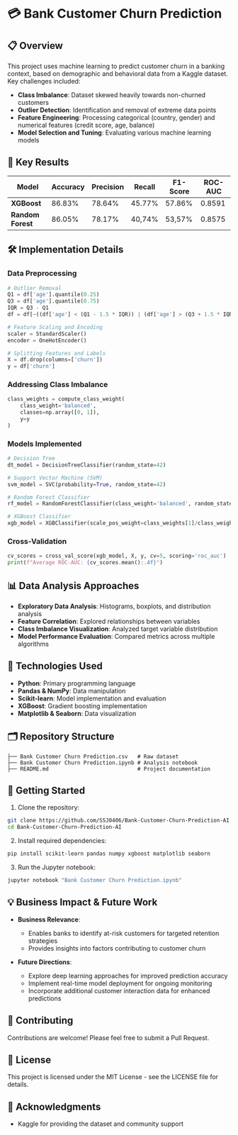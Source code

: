 # 💳 Bank Customer Churn Prediction

## 📋 Overview
This project uses machine learning to predict customer churn in a banking context, based on demographic and behavioral data from a Kaggle dataset. Key challenges included:

- **Class Imbalance**: Dataset skewed heavily towards non-churned customers
- **Outlier Detection**: Identification and removal of extreme data points
- **Feature Engineering**: Processing categorical (country, gender) and numerical features (credit score, age, balance)
- **Model Selection and Tuning**: Evaluating various machine learning models

## 🎯 Key Results

| Model | Accuracy | Precision | Recall | F1-Score | ROC-AUC |
|-------|----------|-----------|--------|----------|---------|
| **XGBoost** | 86.83% | 78.64% | 45.77% | 57.86% | 0.8591 |
| **Random Forest** | 86.05% | 78.17% | 40,74% | 53,57% | 0.8575 |

## 🛠️ Implementation Details

### Data Preprocessing
```python
# Outlier Removal
Q1 = df['age'].quantile(0.25)
Q3 = df['age'].quantile(0.75)
IQR = Q3 - Q1
df = df[~((df['age'] < (Q1 - 1.5 * IQR)) | (df['age'] > (Q3 + 1.5 * IQR)))]

# Feature Scaling and Encoding
scaler = StandardScaler()
encoder = OneHotEncoder()

# Splitting Features and Labels
X = df.drop(columns=['churn'])
y = df['churn']
```

### Addressing Class Imbalance
```python
class_weights = compute_class_weight(
    class_weight='balanced',
    classes=np.array([0, 1]),
    y=y
)
```

### Models Implemented

```python
# Decision Tree
dt_model = DecisionTreeClassifier(random_state=42)

# Support Vector Machine (SVM)
svm_model = SVC(probability=True, random_state=42)

# Random Forest Classifier
rf_model = RandomForestClassifier(class_weight='balanced', random_state=42)

# XGBoost Classifier
xgb_model = XGBClassifier(scale_pos_weight=class_weights[1]/class_weights[0], random_state=42)
```

### Cross-Validation
```python
cv_scores = cross_val_score(xgb_model, X, y, cv=5, scoring='roc_auc')
print(f"Average ROC-AUC: {cv_scores.mean():.4f}")
```

## 📊 Data Analysis Approaches

- **Exploratory Data Analysis**: Histograms, boxplots, and distribution analysis
- **Feature Correlation**: Explored relationships between variables
- **Class Imbalance Visualization**: Analyzed target variable distribution
- **Model Performance Evaluation**: Compared metrics across multiple algorithms

## 🔧 Technologies Used

- **Python**: Primary programming language
- **Pandas & NumPy**: Data manipulation
- **Scikit-learn**: Model implementation and evaluation
- **XGBoost**: Gradient boosting implementation
- **Matplotlib & Seaborn**: Data visualization

## 🗂️ Repository Structure

```
├── Bank Customer Churn Prediction.csv   # Raw dataset
├── Bank Customer Churn Prediction.ipynb # Analysis notebook
├── README.md                            # Project documentation
```

## 🚀 Getting Started

1. Clone the repository:
```bash
git clone https://github.com/SSJ0406/Bank-Customer-Churn-Prediction-AI.git
cd Bank-Customer-Churn-Prediction-AI
```

2. Install required dependencies:
```bash
pip install scikit-learn pandas numpy xgboost matplotlib seaborn
```

3. Run the Jupyter notebook:
```bash
jupyter notebook "Bank Customer Churn Prediction.ipynb"
```

## 💡 Business Impact & Future Work

- **Business Relevance**:
  - Enables banks to identify at-risk customers for targeted retention strategies
  - Provides insights into factors contributing to customer churn

- **Future Directions**:
  - Explore deep learning approaches for improved prediction accuracy
  - Implement real-time model deployment for ongoing monitoring
  - Incorporate additional customer interaction data for enhanced predictions

## 🤝 Contributing

Contributions are welcome! Please feel free to submit a Pull Request.

## 📜 License

This project is licensed under the MIT License - see the LICENSE file for details.

## 🙏 Acknowledgments

- Kaggle for providing the dataset and community support
